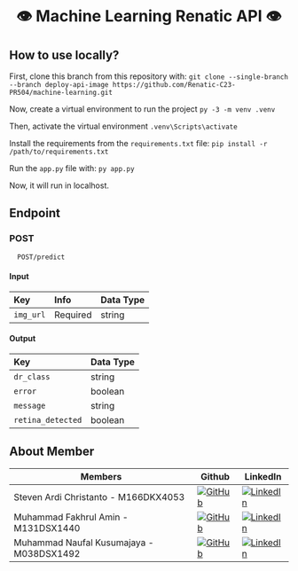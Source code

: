 <div align="center">
  
  # 👁️ Machine Learning Renatic API 👁️ 
  
  
</div>




## How to use locally?
First, clone this branch from this repository with:
`git clone --single-branch --branch deploy-api-image https://github.com/Renatic-C23-PR504/machine-learning.git`

Now, create a virtual environment to run the project
`py -3 -m venv .venv`

Then, activate the virtual environment
`.venv\Scripts\activate` 

Install the requirements from the `requirements.txt` file:
`pip install -r /path/to/requirements.txt`

Run the `app.py` file with:
`py app.py`

Now, it will run in localhost.

## Endpoint
### POST
```
  POST/predict
```
#### Input
| Key          | Info     | Data Type |
| :----------- | :------- | :------- | 
| `img_url`    | Required | string |

#### Output
| Key          | Data Type |
| :----------- | :------- | 
| `dr_class`    | string |
| `error`    | boolean |
| `message`    | string |
| `retina_detected`    | boolean |


## About Member 
| Members                        | Github                                                                                                                                            | LinkedIn                                                                                                                                                                         |
| ------------------------------ | ------------------------------------------------------------------------------------------------------------------------------------------------- | -------------------------------------------------------------------------------------------------------------------------------------------------------------------------------- |
| Steven Ardi Christanto - M166DKX4053    | [![GitHub](https://img.shields.io/badge/github-%23121011.svg?style=for-the-badge&logo=github&logoColor=white)](https://github.com/BlackBone09)  | [![LinkedIn](https://img.shields.io/badge/linkedin-%230077B5.svg?style=for-the-badge&logo=linkedin&logoColor=white)](https://www.linkedin.com/in/steven-ardi-398539272/)      |
| Muhammad Fakhrul Amin - M131DSX1440    | [![GitHub](https://img.shields.io/badge/github-%23121011.svg?style=for-the-badge&logo=github&logoColor=white)](https://github.com/mfakhrulam)  | [![LinkedIn](https://img.shields.io/badge/linkedin-%230077B5.svg?style=for-the-badge&logo=linkedin&logoColor=white)](https://www.linkedin.com/in/mfakhrulam/)       |
| Muhammad Naufal Kusumajaya - M038DSX1492 | [![GitHub](https://img.shields.io/badge/github-%23121011.svg?style=for-the-badge&logo=github&logoColor=white)](https://github.com/naufaljaya) | [![LinkedIn](https://img.shields.io/badge/linkedin-%230077B5.svg?style=for-the-badge&logo=linkedin&logoColor=white)](https://www.linkedin.com/in/naufal-kusumajaya-b27959155/)              |
